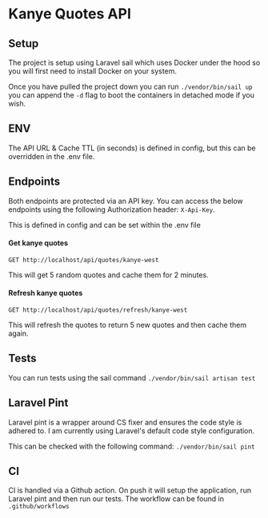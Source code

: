 # Kanye Quotes API

## Setup
The project is setup using Laravel sail which uses Docker under the hood so you will first need to install
Docker on your system.

Once you have pulled the project down you can run `./vendor/bin/sail up` you can append the `-d` flag
to boot the containers in detached mode if you wish.

## ENV
The API URL & Cache TTL (in seconds) is defined in config, but this can be overridden in the .env file.

## Endpoints
Both endpoints are protected via an API key. You can access the below endpoints using the following Authorization header: `X-Api-Key`.

This is defined in config and can be set within the .env file

#### Get kanye quotes
```
GET http://localhost/api/quotes/kanye-west
```

This will get 5 random quotes and cache them for 2 minutes.

#### Refresh kanye quotes
```
GET http://localhost/api/quotes/refresh/kanye-west
```

This will refresh the quotes to return 5 new quotes and then cache them again.

## Tests
You can run tests using the sail command `./vendor/bin/sail artisan test`

## Laravel Pint
Laravel pint is a wrapper around CS fixer and ensures the code style is adhered to. I am currently using Laravel's
default code style configuration. 

This can be checked with the following command: `./vendor/bin/sail pint`

## CI
CI is handled via a Github action. On push it will setup the application, run Laravel pint and then run our tests.
The workflow can be found in `.github/workflows`
